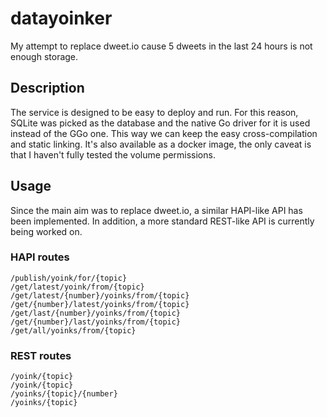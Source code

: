 # datayoinker

My attempt to replace dweet.io cause 5 dweets in the last 24 hours is not enough storage.

## Description

The service is designed to be easy to deploy and run.
For this reason, SQLite was picked as the database and the native Go driver for it is used instead of the GGo one.
This way we can keep the easy cross-compilation and static linking.
It's also available as a docker image, the only caveat is that I haven't fully tested the volume permissions.

## Usage

Since the main aim was to replace dweet.io, a similar HAPI-like API has been implemented.
In addition, a more standard REST-like API is currently being worked on.

### HAPI routes

```
/publish/yoink/for/{topic}
/get/latest/yoink/from/{topic}
/get/latest/{number}/yoinks/from/{topic}
/get/{number}/latest/yoinks/from/{topic}
/get/last/{number}/yoinks/from/{topic}
/get/{number}/last/yoinks/from/{topic}
/get/all/yoinks/from/{topic}
```

### REST routes

```
/yoink/{topic}
/yoink/{topic}
/yoinks/{topic}/{number}
/yoinks/{topic}
```
